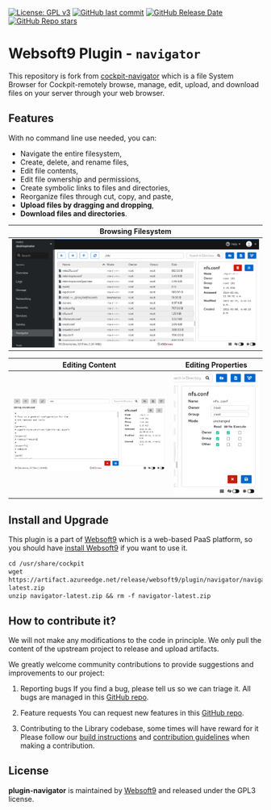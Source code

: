 [![License: GPL v3](https://img.shields.io/badge/License-GPL%20v3-blue.svg)](http://www.gnu.org/licenses/gpl-3.0)
[![GitHub last commit](https://img.shields.io/github/last-commit/Websoft9/plugin-navigator)](https://github.com/Websoft9/plugin-navigator)
[![GitHub Release Date](https://img.shields.io/github/release-date/Websoft9/plugin-navigator)](https://github.com/Websoft9/plugin-navigator)
[![GitHub Repo stars](https://img.shields.io/github/stars/Websoft9/plugin-navigator?style=social)](https://github.com/Websoft9/plugin-navigator)

# Websoft9 Plugin - `navigator`

This repository is fork from [cockpit-navigator](https://github.com/45Drives/cockpit-navigator.git) which is a file System Browser for Cockpit-remotely browse, manage, edit, upload, and download files on your server through your web browser.

## Features

With no command line use needed, you can:

- Navigate the entire filesystem,
- Create, delete, and rename files,
- Edit file contents,
- Edit file ownership and permissions,
- Create symbolic links to files and directories,
- Reorganize files through cut, copy, and paste,
- **Upload files by dragging and dropping**,
- **Download files and directories**.

| Browsing Filesystem                      |
| ---------------------------------------- |
| ![User Interface](./src/doc/ui_root.png) |

| Editing Content                           | Editing Properties                          |
| ----------------------------------------- | ------------------------------------------- |
| ![Edit Contents](./src/doc/ui_editor.png) | ![Edit Preferences](./src/doc/ui_prefs.png) |

## Install and Upgrade

This plugin is a part of [Websoft9](https://github.com/Websoft9/websoft9) which is a web-based PaaS platform, so you should have [install Websoft9](https://github.com/Websoft9/websoft9) if you want to use it.

```
cd /usr/share/cockpit
wget https://artifact.azureedge.net/release/websoft9/plugin/navigator/navigator-latest.zip
unzip navigator-latest.zip && rm -f navigator-latest.zip
```

## How to contribute it?

We will not make any modifications to the code in principle. We only pull the content of the upstream project to release and upload artifacts.

We greatly welcome community contributions to provide suggestions and improvements to our project:

1. Reporting bugs
   If you find a bug, please tell us so we can triage it. All bugs are managed in this [GitHub repo](https://github.com/45Drives/cockpit-navigator/issues/new/choose). 

2. Feature requests
   You can request new features in this [GitHub repo](https://github.com/Websoft9/plugin-navigator/issues/new?assignees=&labels=enhancement&projects=&template=feature_request.md&title=enhancement+title+for+%5Bappname%5D). 

3. Contributing to the Library codebase, some times will have reward for it
   Please follow our [build instructions](./docs/developer.md) and [contribution guidelines](CONTRBUTING.md) when making a contribution.


## License

**plugin-navigator** is maintained by [Websoft9](https://www.websoft9.com) and released under the GPL3 license.
